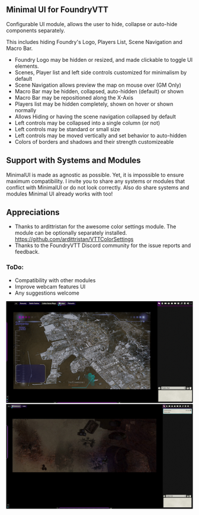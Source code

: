 ## Minimal UI for FoundryVTT

Configurable UI module, allows the user to hide, collapse or auto-hide components separately.

This includes hiding Foundry's Logo, Players List, Scene Navigation and Macro Bar.

* Foundry Logo may be hidden or resized, and made clickable to toggle UI elements.
* Scenes, Player list and left side controls customized for minimalism by default
* Scene Navigation allows preview the map on mouse over (GM Only)
* Macro Bar may be hidden, collapsed, auto-hidden (default) or shown
* Macro Bar may be repositioned along the X-Axis
* Players list may be hidden completely, shown on hover or shown normally
* Allows Hiding or having the scene navigation collapsed by default
* Left controls may be collapsed into a single column (or not)
* Left controls may be standard or small size
* Left controls may be moved vertically and set behavior to auto-hidden
* Colors of borders and shadows and their strength customizeable

## Support with Systems and Modules
MinimalUI is made as agnostic as possible. Yet, it is impossible to ensure maximum compatibility.
I invite you to share any systems or modules that conflict with MinimalUI or do not look correctly.
Also do share systems and modules Minimal UI already works with too!

## Appreciations
* Thanks to ardittristan for the awesome color settings module. The module can be optionally separately installed.
https://github.com/ardittristan/VTTColorSettings
* Thanks to the FoundryVTT Discord community for the issue reports and feedback.

### ToDo:
* Compatibility with other modules
* Improve webcam features UI
* Any suggestions welcome

![Example GIF](./examplegif-long3.gif)
![Example Image](./example12.jpg)